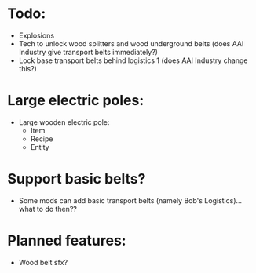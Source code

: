 # Todo:
- Explosions
- Tech to unlock wood splitters and wood underground belts (does AAI Industry give transport belts immediately?)
- Lock base transport belts behind logistics 1 (does AAI Industry change this?)

# Large electric poles:
- Large wooden electric pole:
  - Item
  - Recipe
  - Entity

# Support basic belts?
- Some mods can add basic transport belts (namely Bob's Logistics)... what to do then??

# Planned features:
- Wood belt sfx?
